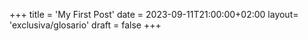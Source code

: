 +++
title = 'My First Post'
date = 2023-09-11T21:00:00+02:00
layout= 'exclusiva/glosario'
draft = false
+++

